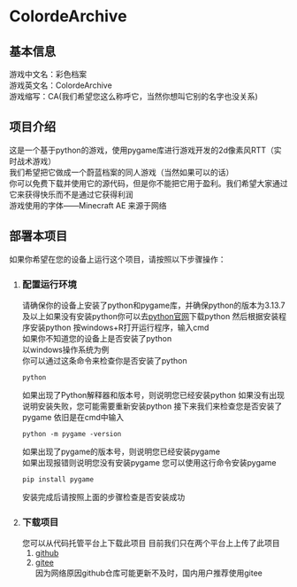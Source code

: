 # ColordeArchive
## 基本信息
游戏中文名：彩色档案  
游戏英文名：ColordeArchive  
游戏缩写：CA(我们希望您这么称呼它，当然你想叫它别的名字也没关系)
## 项目介绍
这是一个基于python的游戏，使用pygame库进行游戏开发的2d像素风RTT（实时战术游戏）  
我们希望把它做成一个蔚蓝档案的同人游戏（当然如果可以的话）  
你可以免费下载并使用它的源代码，但是你不能把它用于盈利。我们希望大家通过它来获得快乐而不是通过它获得利润  
游戏使用的字体——Minecraft AE 来源于网络
## 部署本项目
如果你希望在您的设备上运行这个项目，请按照以下步骤操作：
1. ### 配置运行环境
   请确保你的设备上安装了python和pygame库，并确保python的版本为3.13.7及以上如果没有安装python你可以去[python官网](http://python.org"python官网")下载python  
    然后根据安装程序安装python  
    按windows+R打开运行程序，输入cmd  
    如果你不知道您的设备上是否安装了python  
    以windows操作系统为例  
    你可以通过这条命令来检查你是否安装了python   
    ```
    python
    ```
    如果出现了Python解释器和版本号，则说明您已经安装python
    如果没有出现说明安装失败，您可能需要重新安装python
    接下来我们来检查您是否安装了pygame
    依旧是在cmd中输入
    ```
    python -m pygame -version
    ```
    如果出现了pygame的版本号，则说明您已经安装pygame  
    如果出现报错则说明您没有安装pygame
    您可以使用这行命令安装pygame
    ```
    pip install pygame
    ```
    安装完成后请按照上面的步骤检查是否安装成功
2. ### 下载项目
   您可以从代码托管平台上下载此项目
   目前我们只在两个平台上上传了此项目
   1. [github](https://github.com/SanmiaoDiary/Colored_Archive"github")
   2. [gitee](https://gitee.com/sanmiaodiary/colored_archive"gitee")  
   因为网络原因github仓库可能更新不及时，国内用户推荐使用gitee
   